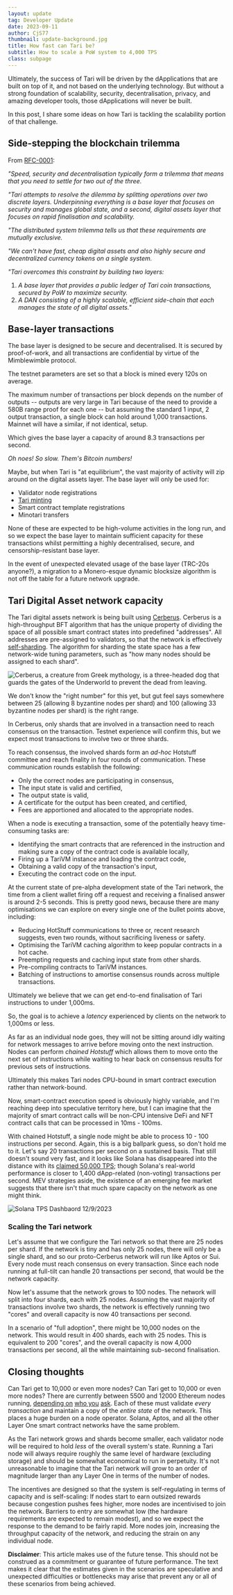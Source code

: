 ```yaml
---
layout: update
tag: Developer Update
date: 2023-09-11
author: CjS77
thumbnail: update-background.jpg
title: How fast can Tari be?
subtitle: How to scale a PoW system to 4,000 TPS
class: subpage
---
```


Ultimately, the success of Tari will be driven by the dApplications that are built on top of it, and not based on the
underlying technology. But without a strong foundation of scalability, security, decentralisation, privacy, and
amazing developer tools, those dApplications will never be built. 

In this post, I share some ideas on how Tari is tackling the scalability portion of that challenge.

## Side-stepping the blockchain trilemma

From [RFC-0001](https://rfc.tari.com/RFC-0001_overview.html):

_"Speed, security and decentralisation typically form a trilemma that means that you need to settle for two out of 
the three._

_"Tari attempts to resolve the dilemma by splitting operations over two discrete layers. Underpinning everything is a 
base layer that focuses on security and manages global state, and a second, digital assets layer that focuses on 
rapid finalisation and scalability._

_"The distributed system trilemma tells us that these requirements are mutually exclusive._

_"We can't have fast, cheap digital assets and also highly secure and decentralized currency tokens on a single system._

_"Tari overcomes this constraint by building two layers:_
1. _A base layer that provides a public ledger of Tari coin transactions, secured by PoW to maximize security._
1. _A DAN consisting of a highly scalable, efficient side-chain that each manages the state of all digital assets."_

## Base-layer transactions

The base layer is designed to be secure and decentralised. It is secured by proof-of-work, and all transactions are
confidential by virtue of the Mimblewimble protocol.

The testnet parameters are set so that a block is mined every 120s on average. 

The maximum number of transactions per block depends on the 
number of outputs -- outputs are very large in Tari because of the need to provide a 580B range proof for each one --
but assuming the standard 1 input, 2 output transaction, a single block can hold around 1,000 transactions.
Mainnet will have a similar, if not identical, setup.

Which gives the base layer a capacity of around 8.3 transactions per second.

_Oh noes! So slow. Them's Bitcoin numbers!_

Maybe, but when Tari is "at equilibrium", the vast majority of activity will zip around on the digital assets layer.
The base layer will only be used for:
* Validator node registrations
* [Tari minting](https://github.com/tari-project/rfcs/blob/main/src/RFC-0320_TurbineModel.md#an-aside---the-monetary-policy-trilemma)
* Smart contract template registrations
* Minotari transfers

None of these are expected to be high-volume activities in the long run, and so we expect the base layer to 
maintain sufficient capacity for these transactions whilst permitting a highly decentralised, secure, and 
censorship-resistant base layer.

In the event of unexpected elevated usage of the base layer (TRC-20s anyone?), a migration to a Monero-esque 
dynamic blocksize algorithm is not off the table for a future network upgrade.

## Tari Digital Asset network capacity

The Tari digital assets network is being built using [Cerberus]. Cerberus is a high-throughput BFT algorithm that 
has the unique property of dividing the space of all possible smart contract states into predefined "addresses". All 
addresses are pre-assigned to validators, so that the network is effectively [self-sharding]. The algorithm for 
sharding the state space has a few network-wide tuning parameters, such as "how many nodes should be assigned to each 
shard".

![Cerberus, a creature from Greek mythology, is a three-headed dog that guards the gates of the Underworld to prevent the dead from leaving.](https://s3-us-west-2.amazonaws.com/courses-images/wp-content/uploads/sites/1849/2017/05/31155518/ros-eurystheus-louvre-e701.jpeg "Cerberus")

We don't know the "right number" for this yet, but gut feel says somewhere between 25 (allowing 8 byzantine nodes 
per shard) and 100 (allowing 33 byzantine nodes per shard) is the right range.

In Cerberus, only shards that are involved in a transaction need to reach consensus on the transaction.  Testnet 
experience will confirm this, but we expect most transactions to involve two or three shards.

To reach consensus, the involved shards form an _ad-hoc_ Hotstuff committee and reach finality in four rounds of 
communication. These communication rounds establish the following:
* Only the correct nodes are participating in consensus,
* The input state is valid and certified,
* The output state is valid,
* A certificate for the output has been created, and certified,
* Fees are apportioned and allocated to the appropriate nodes.

When a node is executing a transaction, some of the potentially heavy time-consuming tasks are: 
* Identifying the smart contracts that are referenced in the instruction and making sure a copy of the contract 
  code is available locally,
* Firing up a TariVM instance and loading the contract code,
* Obtaining a valid copy of the transaction's input,
* Executing the contract code on the input.

At the current state of pre-alpha development state of the Tari network, the time from a client wallet firing off a 
request and receiving a finalised answer is around 2-5 seconds. This is pretty good news, because there are many 
optimisations we can explore on every single one of the bullet points above, including:
* Reducing HotStuff communications to three or, recent research suggests, even two rounds, without sacrificing 
  liveness or safety.
* Optimising the TariVM caching algorithm to keep popular contracts in a hot cache.
* Preempting requests and caching input state from other shards.
* Pre-compiling contracts to TariVM instances.
* Batching of instructions to amortise consensus rounds across multiple transactions.

Ultimately we believe that we can get end-to-end finalisation of Tari instructions to under 1,000ms.

So, the goal is to achieve a _latency_ experienced by clients on the network to 1,000ms or less.

As far as an individual node goes, they will not be sitting around idly waiting for network messages to arrive 
before moving onto the next instruction. Nodes can perform _chained Hotstuff_ which allows them to move onto 
the next set of instructions while waiting to hear back on consensus results for previous sets of instructions.

Ultimately this makes Tari nodes CPU-bound in smart contract execution rather than network-bound. 

Now, smart-contract execution speed is obviously highly variable, and I'm reaching deep into speculative territory 
here, but I can imagine that the majority of smart contract calls will be 
non-CPU intensive DeFi and NFT contract calls that can be processed in 10ms - 100ms.

With chained Hotstuff, a single node might be able to process 10 - 100 instructions per second. Again, this is a big 
ballpark guess, so don't hold me to it. Let's say 20 transactions per second on a sustained basis. That still 
doesn't sound very fast, and it looks like Solana has disappeared into the distance with its 
[claimed 50,000 TPS](https://lsmod.medium.com/what-makes-solana-the-fastest-public-blockchain-cb8ffde1a7f4); though 
Solana's real-world performance is closer to 1,400 dApp-related (non-voting) transactions per second. 
MEV strategies aside, the existence of an emerging fee market suggests that there isn't that much spare capacity on 
the network as one might think.

![Solana TPS Dashbaord 12/9/2023](/assets/img/posts/solana_explorer.png "Solana TPS Dashboard 12/9/2023")

### Scaling the Tari network

Let's assume that we configure the Tari network so that there are 25 nodes per shard. If the network is tiny and has 
only 25 nodes, there will only be a single shard, and so our proto-Cerberus network will run like Aptos or Sui. Every 
node must reach consensus on every transaction. Since each node running at full-tilt can handle 20 transactions per
second, that would be the network capacity.

Now let's assume that the network grows to 100 nodes. The network will split into four shards, each with 25 nodes. 
Assuming the vast majority of transactions involve two shards, the network is effectively running two "cores" and 
overall capacity is now 40 transactions per second.

In a scenario of "full adoption", there might be 10,000 nodes on the network. This would result in 400 shards, each
with 25 nodes. This is equivalent to 200 "cores", and the overall capacity is now 4,000 transactions per second, all the 
while maintaining sub-second finalisation.

## Closing thoughts

Can Tari get to 10,000 or even more nodes? Can Tari get to 10,000 or even more nodes? There are currently between 
5500  and 12000 Ethereum nodes running, 
[depending on](https://etherscan.io/nodetracker#) 
[who you](https://www.ethernodes.org/) 
[ask](https://nodewatch.io/). 
Each of these must validate _every transaction_ and maintain a copy of the _entire state_ of the network. 
This places a huge burden on a node operator. Solana, Aptos, and all the other Layer One smart contract networks 
have the same problem.

As the Tari network grows and shards become smaller, each validator node will be required to hold _less_ of the overall 
system's state. 
Running a Tari node will always require roughly the same level of hardware (excluding storage) and should be somewhat 
economical to run in perpetuity. It's not unreasonable to imagine that the Tari network will grow to an order of 
magnitude larger than any Layer One in terms of the number of nodes.

The incentives are designed so that the system is self-regulating in terms of capacity and is self-scaling: If nodes 
start to earn outsized rewards because congestion pushes fees higher, more nodes are incentivised to join 
the network. Barriers to entry are somewhat low (the hardware requirements are expected to remain modest), and so we 
expect the response to the demand to be fairly rapid. More nodes join, increasing the throughput capacity of the 
network, and reducing the strain on any individual node. 

[Cerberus]: https://arxiv.org/pdf/2008.04450v1.pdf
[self-sharding]: https://www.radixdlt.com/post/cerberus-infographic-series-chapter-i

**Disclaimer**: This article makes use of the future tense. This should not be construed as a commitment or guarantee of
future performance. The text makes it clear that the estimates given in the scenarios are speculative and unexpected
difficulties or bottlenecks may arise that prevent any or all of these scenarios from being achieved.
